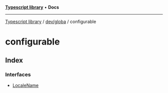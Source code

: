 [**Typescript library**](../../../../index.md) • **Docs**

***

[Typescript library](../../../../modules.md) / [dev/globa](../../index.md) / configurable

# configurable

## Index

### Interfaces

- [LocaleName](interfaces/LocaleName.md)
